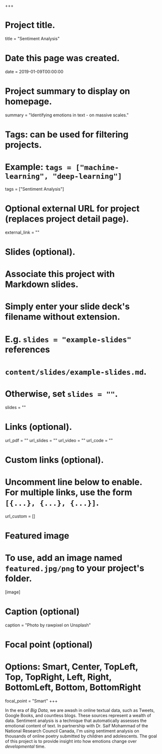 +++
# Project title.
title = "Sentiment Analysis"

# Date this page was created.
date = 2019-01-09T00:00:00

# Project summary to display on homepage.
summary = "Identifying emotions in text - on massive scales."

# Tags: can be used for filtering projects.
# Example: `tags = ["machine-learning", "deep-learning"]`
tags = ["Sentiment Analysis"]

# Optional external URL for project (replaces project detail page).
external_link = ""

# Slides (optional).
#   Associate this project with Markdown slides.
#   Simply enter your slide deck's filename without extension.
#   E.g. `slides = "example-slides"` references 
#   `content/slides/example-slides.md`.
#   Otherwise, set `slides = ""`.
slides = ""

# Links (optional).
url_pdf = ""
url_slides = ""
url_video = ""
url_code = ""

# Custom links (optional).
#   Uncomment line below to enable. For multiple links, use the form `[{...}, {...}, {...}]`.
url_custom = []

# Featured image
# To use, add an image named `featured.jpg/png` to your project's folder. 
[image]
  # Caption (optional)
  caption = "Photo by rawpixel on Unsplash"
  
  # Focal point (optional)
  # Options: Smart, Center, TopLeft, Top, TopRight, Left, Right, BottomLeft, Bottom, BottomRight
  focal_point = "Smart"
+++

In the era of *Big Data*, we are awash in online textual data, such as Tweets, Google Books, and countless blogs. These sources represent a wealth of data. Sentiment analysis is a technique that automatically assesses the emotional content of text. In partnership with Dr. Saif Mohammad of the National Research Council Canada, I'm using sentiment analysis on thousands of online poetry submitted by children and adolescents. The goal of this project is to provide insight into how emotions change over *developmental* time.
